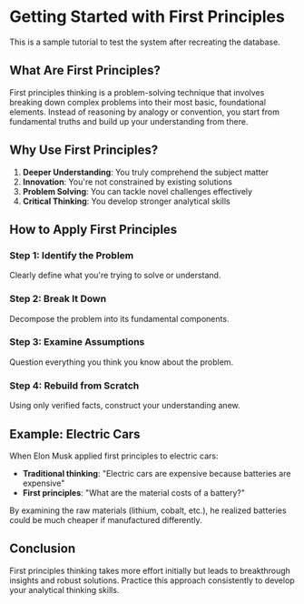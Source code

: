 # Getting Started with First Principles

This is a sample tutorial to test the system after recreating the database.

## What Are First Principles?

First principles thinking is a problem-solving technique that involves breaking down complex problems into their most basic, foundational elements. Instead of reasoning by analogy or convention, you start from fundamental truths and build up your understanding from there.

## Why Use First Principles?

1. **Deeper Understanding**: You truly comprehend the subject matter
2. **Innovation**: You're not constrained by existing solutions
3. **Problem Solving**: You can tackle novel challenges effectively
4. **Critical Thinking**: You develop stronger analytical skills

## How to Apply First Principles

### Step 1: Identify the Problem
Clearly define what you're trying to solve or understand.

### Step 2: Break It Down
Decompose the problem into its fundamental components.

### Step 3: Examine Assumptions
Question everything you think you know about the problem.

### Step 4: Rebuild from Scratch
Using only verified facts, construct your understanding anew.

## Example: Electric Cars

When Elon Musk applied first principles to electric cars:

- **Traditional thinking**: "Electric cars are expensive because batteries are expensive"
- **First principles**: "What are the material costs of a battery?"

By examining the raw materials (lithium, cobalt, etc.), he realized batteries could be much cheaper if manufactured differently.

## Conclusion

First principles thinking takes more effort initially but leads to breakthrough insights and robust solutions. Practice this approach consistently to develop your analytical thinking skills.